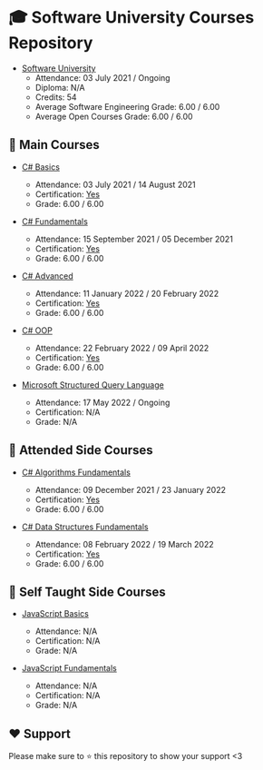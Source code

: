 # :mortar_board: Software University Courses Repository
* [Software University](https://softuni.bg/)
	* Attendance: 03 July 2021 / Ongoing
	* Diploma: N/A
	* Credits: 54
	* Average Software Engineering Grade: 6.00 / 6.00
	* Average Open Courses Grade: 6.00 / 6.00

## :orange_book: Main Courses
* [C# Basics](https://github.com/vassdeniss/software-university-courses/tree/master/csharp-basics)
	* Attendance: 03 July 2021 / 14 August 2021
	* Certification: [Yes](https://softuni.bg/certificates/details/112260/58fd4d38)
	* Grade: 6.00 / 6.00

* [C# Fundamentals](https://github.com/vassdeniss/software-university-courses/tree/master/csharp-fundamentals)
	* Attendance: 15 September 2021 / 05 December 2021
	* Certification: [Yes](https://softuni.bg/certificates/details/119944/4c692338)
	* Grade: 6.00 / 6.00

* [C# Advanced](https://github.com/vassdeniss/software-university-courses/tree/master/csharp-advanced)
	* Attendance: 11 January 2022 / 20 February 2022
	* Certification: [Yes](https://softuni.bg/certificates/details/123677/93a93ca5)
	* Grade: 6.00 / 6.00

* [C# OOP](https://github.com/vassdeniss/software-university-courses/tree/master/csharp-oop)
	* Attendance: 22 February 2022 / 09 April 2022
	* Certification: [Yes](https://softuni.bg/certificates/details/131010/c54612b6)
	* Grade: 6.00 / 6.00

* [Microsoft Structured Query Language](https://github.com/vassdeniss/software-university-courses/tree/master/mssql)
	* Attendance: 17 May 2022 / Ongoing
	* Certification: N/A
	* Grade: N/A

## :green_book: Attended Side Courses
* [C# Algorithms Fundamentals](https://github.com/vassdeniss/software-university-courses/tree/master/csharp-algorithms-fundamentals)
	* Attendance: 09 December 2021 / 23 January 2022
	* Certification: [Yes](https://softuni.bg/certificates/details/123073/ced81e47)
	* Grade: 6.00 / 6.00

* [C# Data Structures Fundamentals](https://github.com/vassdeniss/software-university-courses/tree/master/csharp-data-structures-fundamentals)
	* Attendance: 08 February 2022 / 19 March 2022
	* Certification: [Yes](https://softuni.bg/certificates/details/127938/164b87e7)
	* Grade: 6.00 / 6.00

## :closed_book: Self Taught Side Courses
* [JavaScript Basics](https://github.com/vassdeniss/software-university-courses/tree/master/js-basics)
	* Attendance: N/A
	* Certification: N/A
	* Grade: N/A

* [JavaScript Fundamentals](https://github.com/vassdeniss/software-university-courses/tree/master/js-fundamentals)
	* Attendance: N/A
	* Certification: N/A
	* Grade: N/A

## :heart: Support
Please make sure to :star: this repository to show your support <3
